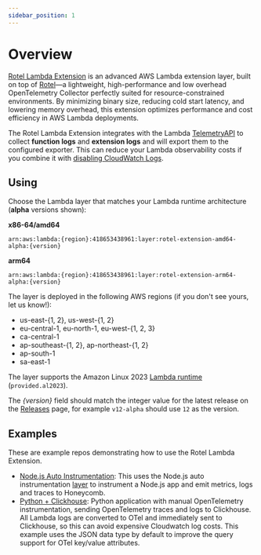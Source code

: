 ```yaml
---
sidebar_position: 1
---
```


# Overview

[Rotel Lambda Extension](https://github.com/streamfold/rotel-lambda-extension) is an advanced AWS Lambda extension layer, built on top of [Rotel](https://github.com/streamfold/rotel)—a lightweight, high-performance and low overhead OpenTelemetry Collector perfectly suited for resource-constrained environments. By minimizing binary size, reducing cold start latency, and lowering memory overhead, this extension optimizes performance and cost efficiency in AWS Lambda deployments.

The Rotel Lambda Extension integrates with the Lambda [TelemetryAPI](https://docs.aws.amazon.com/lambda/latest/dg/telemetry-api.html) to collect **function logs** and **extension logs** and will export them to the configured exporter. This can reduce your Lambda observability costs if you combine it with [disabling CloudWatch Logs](#disabling-cloudwatch-logs). 

## Using

Choose the Lambda layer that matches your Lambda runtime architecture (**alpha** versions shown):

**x86-64/amd64**
```
arn:aws:lambda:{region}:418653438961:layer:rotel-extension-amd64-alpha:{version}
```

**arm64**
```
arn:aws:lambda:{region}:418653438961:layer:rotel-extension-arm64-alpha:{version}
```

The layer is deployed in the following AWS regions (if you don't see yours, let us know!):
- us-east-{1, 2}, us-west-{1, 2}
- eu-central-1, eu-north-1, eu-west-{1, 2, 3}
- ca-central-1
- ap-southeast-{1, 2}, ap-northeast-{1, 2}
- ap-south-1
- sa-east-1

The layer supports the Amazon Linux 2023
[Lambda runtime](https://docs.aws.amazon.com/lambda/latest/dg/lambda-runtimes.html#runtimes-supported)
(`provided.al2023`).

The _{version}_ field should match the integer value for the latest release on the
[Releases](https://github.com/streamfold/rotel-lambda-extension/releases) page,
for example `v12-alpha` should use `12` as the version.


## Examples

These are example repos demonstrating how to use the Rotel Lambda Extension.

* [Node.js Auto Instrumentation](https://github.com/streamfold/nodejs-aws-lambda-example): This uses the Node.js auto instrumentation [layer](https://github.com/open-telemetry/opentelemetry-lambda/blob/main/nodejs/README.md) to instrument a Node.js app and emit metrics, logs and traces to Honeycomb.
* [Python + Clickhouse](https://github.com/streamfold/python-aws-lambda-clickhouse-example): Python application with manual OpenTelemetry instrumentation, sending OpenTelemetry traces and logs to Clickhouse. All Lambda logs are converted to OTel and immediately sent to Clickhouse, so this can avoid expensive Cloudwatch log costs. This example uses the JSON data type by default to improve the query support for OTel key/value attributes.
